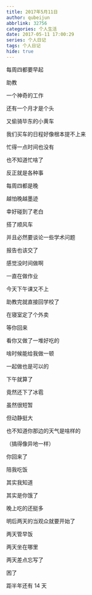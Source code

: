 ```yaml
---
title: 2017年5月11日
author: qubeijun
abbrlink: 32756
categories: 个人生活
date: 2017-05-11 17:00:29
series: 个人日记
tags: 个人日记
hide: true
---
```


每周四都要早起

助教

一个神奇的工作

还有一个月才是个头

又偷骑毕东的小黄车

我们买车的日程好像根本提不上来

忙得一点时间也没有

也不知道忙啥了

反正就是各种事

每周四都是晚

越怕晚越墨迹

幸好碰到了老白

搭了顺风车

并且必然要谈论一些学术问题

报告也该交了

感觉没时间做啊

一直在做作业

今天下午课又不上

助教完就直接回学校了

在寝室定了个外卖

等你回来

看你又做了一堆好吃的

啥时候能给我做一顿

一起做也是可以的

下午就算了

竟然还下了冰雹

虽然很短暂

但动静挺大

也不知道你那边的天气是啥样的

（搞得像异地一样）

你回来了

陪我吃饭

其实我知道

其实是你饿了

晚上吃的还挺多

明后两天的当观众就要开始了

两天管早饭

两天坐在哪里

两天差点忘写了

困了

距半年还有 14 天
